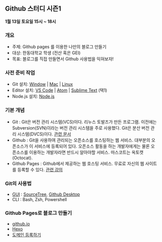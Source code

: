 ## Github 스터디 시즌1
__1월 13일 토요일 15시 ~ 18시__

### 개요  
- 주제: Github pages 를 이용한 나만의 블로그 만들기
- 대상: 한동대학교 학생 (전산 혹은 GEI)
- 목표: 블로그를 직접 만들면서 Github 사용법을 익혀보자!

### 사전 준비 작업
- Git 설치: [Window](https://youtu.be/JKT9laOAPIs) | [Mac](https://youtu.be/nw0x0cvg-iM) | [Linux](https://youtu.be/S1BYwbkrojw)
- Editor 설치: [VS Code](https://code.visualstudio.com/) | [Atom](https://atom.io/) | [Sublime Text](https://www.sublimetext.com/) (택1)
- Node.js 설치: [Node.js](https://nodejs.org/ko/)

### 기본 개념
- Git : Git은 버전 관리 시스템(VCS)이다. 리누스 토발즈가 만든 프로그램. 이전에는 Subversion(SVN)이라는 버전 관리 시스템을 주로 사용했다. Git은 분산 버전 관리 시스템(DVCS)이다. [관련 문서](https://git-scm.com/book/ko/v2)
- Github : Git을 사용하여 관리되는 오픈소스를 호스팅하는 웹 서비스. 대부분의 오픈소스가 이 서비스에 등록되어 있다. 오픈소스 활동을 하는 개발자에게는 물론 오픈소스를 이용하는 개발자라면 반드시 알아야할 서비스. 마스코트는 옥토캣(Octocat).
- Github Pages : Github에서 제공하는 웹 호스팅 서비스. 무료로 자신의 웹 사이트를 등록할 수 있다. [관련 강의](https://opentutorials.org/course/3084/18891)

### Git의 사용법
- [GUI](https://git-scm.com/downloads/guis) : [SourceTree](https://www.sourcetreeapp.com/), [Github Desktop](https://desktop.github.com/)
- CLI : Bash, Zsh, Powershell

### Github Pages로 블로그 만들기
- [github.io](https://opentutorials.org/course/3084/18891)
- [Hexo](https://www.holaxprogramming.com/2017/04/16/github-page-and-hexo/)
- [도메인 등록하기](https://www.holaxprogramming.com/2017/05/15/github-page-and-custom-domain/)